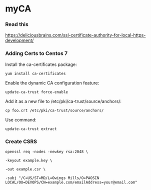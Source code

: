 # myCA
### Read this
https://deliciousbrains.com/ssl-certificate-authority-for-local-https-development/

### Adding Certs to Centos 7
Install the ca-certificates package: 
``` 
yum install ca-certificates
```
Enable the dynamic CA configuration feature: 
```
update-ca-trust force-enable
```
Add it as a new file to /etc/pki/ca-trust/source/anchors/:
``` 
cp foo.crt /etc/pki/ca-trust/source/anchors/
```
Use command: 
```
update-ca-trust extract
```

### Create CSRS
```
openssl req -nodes -newkey rsa:2048 \

-keyout example.key \

-out example.csr \

-subj "/C=US/ST=MD/L=Owings Mills/O=PAOSIN LOCAL/OU=DEVOPS/CN=example.com/emailAddress=your@email.com"
```
